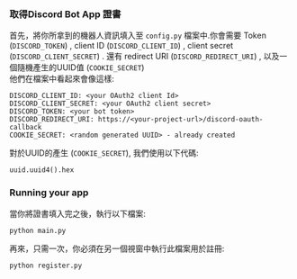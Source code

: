 ### 取得Discord Bot App 證書

首先，將你所拿到的機器人資訊填入至 `config.py` 檔案中.你會需要 Token (`DISCORD_TOKEN`)  ,  client ID (`DISCORD_CLIENT_ID`)  ,   client secret (`DISCORD_CLIENT_SECRET`)  .  還有 redirect URI (`DISCORD_REDIRECT_URI`)  ,  以及一個隨機產生的UUID值 (`COOKIE_SECRET`)   
他們在檔案中看起來會像這樣:

```
DISCORD_CLIENT_ID: <your OAuth2 client Id>
DISCORD_CLIENT_SECRET: <your OAuth2 client secret>
DISCORD_TOKEN: <your bot token>
DISCORD_REDIRECT_URI: https://<your-project-url>/discord-oauth-callback
COOKIE_SECRET: <random generated UUID> - already created
```

對於UUID的產生 (`COOKIE_SECRET`), 我們使用以下代碼:

```
uuid.uuid4().hex
```

### Running your app

當你將證書填入完之後，執行以下檔案:

```
python main.py
```

再來，只需一次，你必須在另一個視窗中執行此檔案用於註冊:

```
python register.py
```
